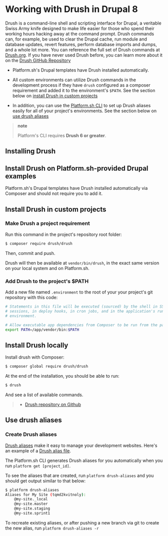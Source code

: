 # Working with Drush in Drupal 8

Drush is a command-line shell and scripting interface for Drupal, a
veritable Swiss Army knife designed to make life easier for those who
spend their working hours hacking away at the command prompt. Drush
commands can, for example, be used to clear the Drupal cache, run module
and database updates, revert features, perform database imports and
dumps, and a whole lot more. You can reference the full set of Drush
commands at [Drush.org](http://www.drush.org). If you have never used
Drush before, you can learn more about it on the [Drush GitHub
Repository](https://github.com/drush-ops/drush#description)

- Platform.sh's Drupal templates have Drush installed automatically.

- All custom environments can utilize Drush commands in the development process if they have `drush` configured as a composer requirement and added it to the environment's `$PATH`. See the section below on [install Drush in custom projects](#install-drush-in-custom-projects)

- In addition, you can use the [Platform.sh CLI](/overview/cli.md) to set up Drush aliases easily for all of your project's environments. See the section below on [use drush aliases](#use-drush-aliases)

> **note**
>
> Platform's CLI requires **Drush 6 or greater**.

## Installing Drush

## Install Drush on Platform.sh-provided Drupal examples

Platform.sh's Drupal templates have Drush installed automatically via Composer and should not require you to add it.

## Install Drush in custom projects

### Make Drush a project requirement

Run this command in the project's repository root folder:
```bash
$ composer require drush/drush
```
Then, commit and push.

Drush will then be available at `vendor/bin/drush`, in the exact same version on your local system and on Platform.sh.

### Add Drush to the project's $PATH

Add a new file named `.environment` to the root of your your project's git repository with this code:
```bash
# Statements in this file will be executed (sourced) by the shell in SSH
# sessions, in deploy hooks, in cron jobs, and in the application's runtime
# environment.

# Allow executable app dependencies from Composer to be run from the path.
export PATH=/app/vendor/bin:$PATH
```

## Install Drush locally

Install drush with Composer:

```bash
$ composer global require drush/drush
```

At the end of the installation, you should be able to run:

```bash
$ drush
```

And see a list of available commands.

> -   [Drush repository on Github](https://github.com/drush-ops/drush)

## Use drush aliases

### Create Drush aliases

[Drush aliases](http://drush.readthedocs.org/en/master/usage/index.html#site-aliases) make it easy to manage your development websites. Here's an
example of a [Drush alias
file](https://github.com/drush-ops/drush/blob/master/examples/example.aliases.drushrc.php).

The Platform.sh CLI generates Drush aliases for you automatically when you run `platform get [project_id]`. 

To see the aliases that are created, run `platform drush-aliases` and you should get output similar to that below:

```bash
$ platform drush-aliases
Aliases for My Site (tqmd2kvitnoly):
    @my-site._local
    @my-site.master
    @my-site.staging
    @my-site.sprint1
```

To recreate existing aliases, or after pushing a new branch via git to create the new alias, run `platform drush-aliases -r`
